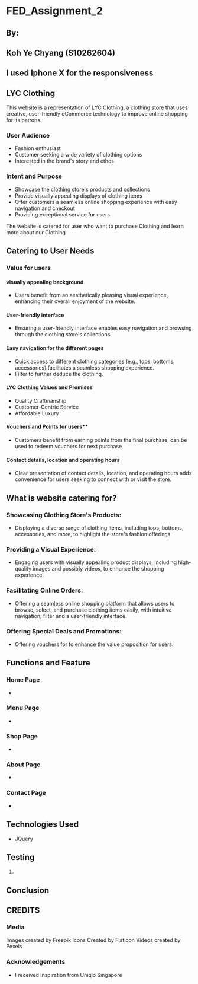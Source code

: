 # FED_Assignment_2

## By:
## Koh Ye Chyang (S10262604)

## I used Iphone X for the responsiveness

## LYC Clothing

This website is a representation of LYC Clothing, a clothing store that uses creative, user-friendly eCommerce technology to improve online shopping for its patrons.

### User Audience
- Fashion enthusiast
- Customer seeking a wide variety of clothing options
- Interested in the brand's story and ethos

### Intent and Purpose
- Showcase the clothing store's products and collections
- Provide visually appealing displays of clothing items
- Offer customers a seamless online shopping experience with easy navigation and checkout
- Providing exceptional service for users

The website is catered for user who want to purchase Clothing and learn more about our Clothing 

## Catering to User Needs
### Value for users
#### visually appealing background
- Users benefit from an aesthetically pleasing visual experience, enhancing their overall enjoyment of the website.
#### User-friendly interface
- Ensuring a user-friendly interface enables easy navigation and browsing through the clothing store's collections.
#### Easy navigation for the different pages
- Quick access to different clothing categories (e.g., tops, bottoms, accessories) facilitates a seamless shopping experience. 
- Filter to further deduce the clothing.
#### LYC Clothing Values and Promises 
- Quality Craftmanship
- Customer-Centric Service
- Affordable Luxury
#### Vouchers and Points for users**
- Customers benefit from earning points from the final purchase, can be used to redeem vouchers for next purchase
#### Contact details, location and operating hours
- Clear presentation of contact details, location, and operating hours adds convenience for users seeking to connect with or visit the store.

## What is website catering for?
### Showcasing Clothing Store's Products:
- Displaying a diverse range of clothing items, including tops, bottoms, accessories, and more, to highlight the store's fashion offerings.
### Providing a Visual Experience:
- Engaging users with visually appealing product displays, including high-quality images and possibly videos, to enhance the shopping experience.
### Facilitating Online Orders:
- Offering a seamless online shopping platform that allows users to browse, select, and purchase clothing items easily, with intuitive navigation, filter and a user-friendly interface.
### Offering Special Deals and Promotions:
- Offering vouchers for to enhance the value proposition for users.

## Functions and Feature
### Home Page
- 


### Menu Page
- 

### Shop Page
- 
### About Page
- 

### Contact Page
- 

## Technologies Used
- JQuery

## Testing
1. 


## Conclusion 



## CREDITS
### Media 
Images created by Freepik
Icons Created by Flaticon
Videos created by Pexels

### Acknowledgements
- I received inspiration from Uniqlo Singapore
